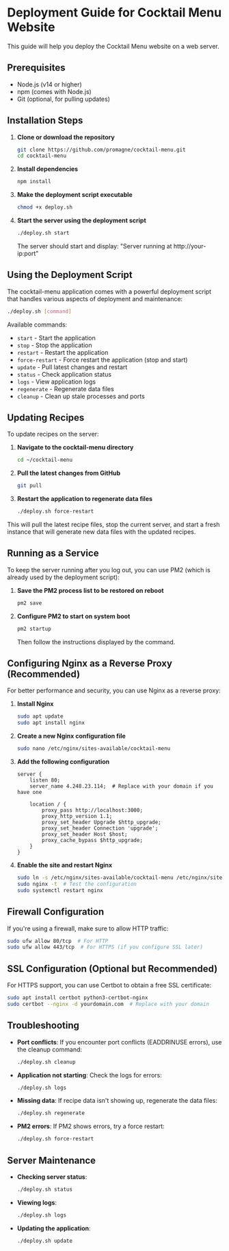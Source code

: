 # Deployment Guide for Cocktail Menu Website

This guide will help you deploy the Cocktail Menu website on a web server.

## Prerequisites

- Node.js (v14 or higher)
- npm (comes with Node.js)
- Git (optional, for pulling updates)

## Installation Steps

1. **Clone or download the repository**
   ```bash
   git clone https://github.com/promagne/cocktail-menu.git
   cd cocktail-menu
   ```

2. **Install dependencies**
   ```bash
   npm install
   ```

3. **Make the deployment script executable**
   ```bash
   chmod +x deploy.sh
   ```

4. **Start the server using the deployment script**
   ```bash
   ./deploy.sh start
   ```
   
   The server should start and display: "Server running at http://your-ip:port"

## Using the Deployment Script

The cocktail-menu application comes with a powerful deployment script that handles various aspects of deployment and maintenance:

```bash
./deploy.sh [command]
```

Available commands:

- `start` - Start the application
- `stop` - Stop the application
- `restart` - Restart the application
- `force-restart` - Force restart the application (stop and start)
- `update` - Pull latest changes and restart
- `status` - Check application status
- `logs` - View application logs
- `regenerate` - Regenerate data files
- `cleanup` - Clean up stale processes and ports

## Updating Recipes

To update recipes on the server:

1. **Navigate to the cocktail-menu directory**
   ```bash
   cd ~/cocktail-menu
   ```

2. **Pull the latest changes from GitHub**
   ```bash
   git pull
   ```

3. **Restart the application to regenerate data files**
   ```bash
   ./deploy.sh force-restart
   ```

This will pull the latest recipe files, stop the current server, and start a fresh instance that will generate new data files with the updated recipes.

## Running as a Service

To keep the server running after you log out, you can use PM2 (which is already used by the deployment script):

1. **Save the PM2 process list to be restored on reboot**
   ```bash
   pm2 save
   ```

2. **Configure PM2 to start on system boot**
   ```bash
   pm2 startup
   ```
   Then follow the instructions displayed by the command.

## Configuring Nginx as a Reverse Proxy (Recommended)

For better performance and security, you can use Nginx as a reverse proxy:

1. **Install Nginx**
   ```bash
   sudo apt update
   sudo apt install nginx
   ```

2. **Create a new Nginx configuration file**
   ```bash
   sudo nano /etc/nginx/sites-available/cocktail-menu
   ```

3. **Add the following configuration**
   ```nginx
   server {
       listen 80;
       server_name 4.248.23.114;  # Replace with your domain if you have one

       location / {
           proxy_pass http://localhost:3000;
           proxy_http_version 1.1;
           proxy_set_header Upgrade $http_upgrade;
           proxy_set_header Connection 'upgrade';
           proxy_set_header Host $host;
           proxy_cache_bypass $http_upgrade;
       }
   }
   ```

4. **Enable the site and restart Nginx**
   ```bash
   sudo ln -s /etc/nginx/sites-available/cocktail-menu /etc/nginx/sites-enabled/
   sudo nginx -t  # Test the configuration
   sudo systemctl restart nginx
   ```

## Firewall Configuration

If you're using a firewall, make sure to allow HTTP traffic:

```bash
sudo ufw allow 80/tcp  # For HTTP
sudo ufw allow 443/tcp  # For HTTPS (if you configure SSL later)
```

## SSL Configuration (Optional but Recommended)

For HTTPS support, you can use Certbot to obtain a free SSL certificate:

```bash
sudo apt install certbot python3-certbot-nginx
sudo certbot --nginx -d yourdomain.com  # Replace with your domain
```

## Troubleshooting

- **Port conflicts**: If you encounter port conflicts (EADDRINUSE errors), use the cleanup command:
  ```bash
  ./deploy.sh cleanup
  ```
  
- **Application not starting**: Check the logs for errors:
  ```bash
  ./deploy.sh logs
  ```

- **Missing data**: If recipe data isn't showing up, regenerate the data files:
  ```bash
  ./deploy.sh regenerate
  ```

- **PM2 errors**: If PM2 shows errors, try a force restart:
  ```bash
  ./deploy.sh force-restart
  ```

## Server Maintenance

- **Checking server status**:
  ```bash
  ./deploy.sh status
  ```

- **Viewing logs**:
  ```bash
  ./deploy.sh logs
  ```

- **Updating the application**:
  ```bash
  ./deploy.sh update
  ```
